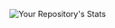 ![Your Repository's Stats](https://github-readme-stats.vercel.app/api?username=erikskaar&show_icons=true)
